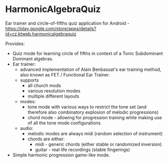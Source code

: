 # HarmonicAlgebraQuiz 
Ear trainer and circle-of-fifths quiz application for Android - https://play.google.com/store/apps/details?id=cz.ktweb.harmonicalgebraquiz 

Provides:
- Quiz mode for learning circle of fifths in context of a Tonic Subdominant Dominant algebras.
- Ear trainer:
  - advanced implementation of Alain Benbassat's ear training method, also known as FET / Functional Ear Trainer.
  - supports 
    - all church mods
    - various resolution modes
    - multiple different layouts
  - modes:
    - tone mode with various ways to restrict the tone set (and therefore also combinatory explosion of melodic progressions)
    - chord mode - allowing for progression training while making use of all the tone mode configurations
  - audio:
    - melodic modes are always midi (random selection of instrument)
    - chords are either:
      - midi - generic chords (either stable or randomized inversion)
      - guitar - real life recordings (stable fingerings)
- Simple harmonic progression game-like mode. 
